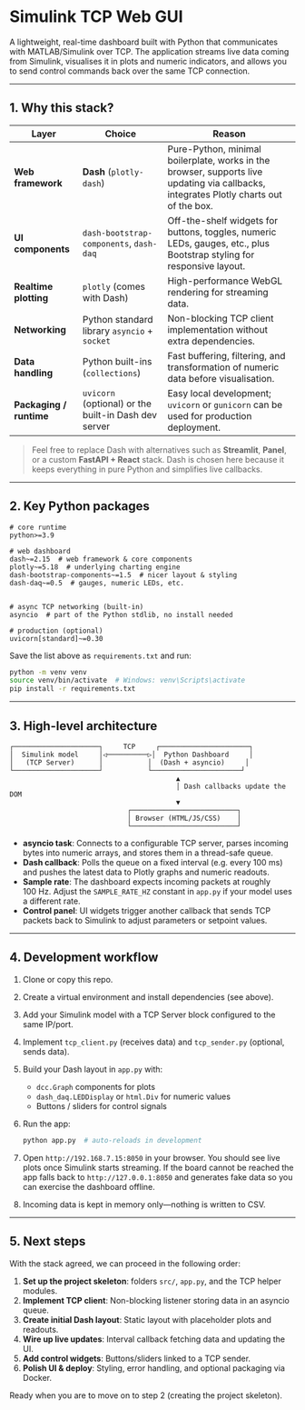 # Simulink TCP Web GUI

A lightweight, real-time dashboard built with Python that communicates with MATLAB/Simulink over TCP. The application streams live data coming from Simulink, visualises it in plots and numeric indicators, and allows you to send control commands back over the same TCP connection.

---

## 1. Why this stack?

| Layer | Choice | Reason |
|-------|--------|--------|
| **Web framework** | **Dash** (`plotly-dash`) | Pure-Python, minimal boilerplate, works in the browser, supports live updating via callbacks, integrates Plotly charts out of the box. |
| **UI components** | `dash-bootstrap-components`, `dash-daq` | Off-the-shelf widgets for buttons, toggles, numeric LEDs, gauges, etc., plus Bootstrap styling for responsive layout. |
| **Realtime plotting** | `plotly` (comes with Dash) | High-performance WebGL rendering for streaming data. |
| **Networking** | Python standard library `asyncio` + `socket` | Non-blocking TCP client implementation without extra dependencies. |
| **Data handling** | Python built-ins (`collections`) | Fast buffering, filtering, and transformation of numeric data before visualisation. |
| **Packaging / runtime** | `uvicorn` (optional) or the built-in Dash dev server | Easy local development; `uvicorn` or `gunicorn` can be used for production deployment. |

> Feel free to replace Dash with alternatives such as **Streamlit**, **Panel**, or a custom **FastAPI + React** stack. Dash is chosen here because it keeps everything in pure Python and simplifies live callbacks.

---

## 2. Key Python packages

```
# core runtime
python>=3.9

# web dashboard
dash~=2.15  # web framework & core components
plotly~=5.18  # underlying charting engine
dash-bootstrap-components~=1.5  # nicer layout & styling
dash-daq~=0.5  # gauges, numeric LEDs, etc.


# async TCP networking (built-in)
asyncio  # part of the Python stdlib, no install needed

# production (optional)
uvicorn[standard]~=0.30
```

Save the list above as `requirements.txt` and run:

```bash
python -m venv venv
source venv/bin/activate  # Windows: venv\Scripts\activate
pip install -r requirements.txt
```

---

## 3. High-level architecture

```
┌─────────────────────┐     TCP     ┌──────────────────────┐
│  Simulink model     │◁──────────▷│  Python Dashboard     │
│   (TCP Server)      │           │  (Dash + asyncio)     │
└─────────────────────┘           └──────────────────────┘
                                         ▲
                                         │ Dash callbacks update the DOM
                                         ▼
                             ┌──────────────────────────┐
                             │ Browser (HTML/JS/CSS)    │
                             └──────────────────────────┘
```

* **asyncio task**: Connects to a configurable TCP server, parses incoming bytes into numeric arrays, and stores them in a thread-safe queue.
* **Dash callback**: Polls the queue on a fixed interval (e.g. every 100 ms) and pushes the latest data to Plotly graphs and numeric readouts.
* **Sample rate**: The dashboard expects incoming packets at roughly 100&nbsp;Hz. Adjust the `SAMPLE_RATE_HZ` constant in `app.py` if your model uses a different rate.
* **Control panel**: UI widgets trigger another callback that sends TCP packets back to Simulink to adjust parameters or setpoint values.

---

## 4. Development workflow

1. Clone or copy this repo.
2. Create a virtual environment and install dependencies (see above).
3. Add your Simulink model with a TCP Server block configured to the same IP/port.
4. Implement `tcp_client.py` (receives data) and `tcp_sender.py` (optional, sends data).
5. Build your Dash layout in `app.py` with:
   - `dcc.Graph` components for plots
   - `dash_daq.LEDDisplay` or `html.Div` for numeric values
   - Buttons / sliders for control signals
6. Run the app:

   ```bash
   python app.py  # auto-reloads in development
   ```
7. Open `http://192.168.7.15:8050` in your browser. You should see live plots once
   Simulink starts streaming. If the board cannot be reached the app falls back to
   `http://127.0.0.1:8050` and generates fake data so you can exercise the
   dashboard offline.
8. Incoming data is kept in memory only—nothing is written to CSV.

---

## 5. Next steps

With the stack agreed, we can proceed in the following order:

1. **Set up the project skeleton**: folders `src/`, `app.py`, and the TCP helper modules.
2. **Implement TCP client**: Non-blocking listener storing data in an asyncio queue.
3. **Create initial Dash layout**: Static layout with placeholder plots and readouts.
4. **Wire up live updates**: Interval callback fetching data and updating the UI.
5. **Add control widgets**: Buttons/sliders linked to a TCP sender.
6. **Polish UI & deploy**: Styling, error handling, and optional packaging via Docker.

Ready when you are to move on to step 2 (creating the project skeleton). 